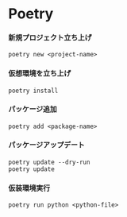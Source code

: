 # Poetry

#### 新規プロジェクト立ち上げ
```shell
poetry new <project-name>
```

#### 仮想環境を立ち上げ
```shell
poetry install
```

#### パッケージ追加
```shell
poetry add <package-name>
```

#### パッケージアップデート
```shell
poetry update --dry-run
poetry update
```
#### 仮装環境実行
```shell
poetry run python <python-file>
```